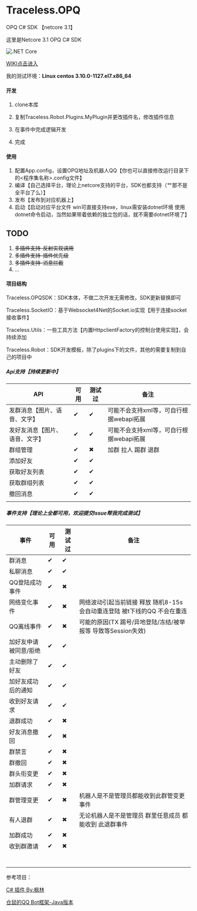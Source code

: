 # Traceless.OPQ
OPQ C# SDK 【netcore 3.1】

这里是Netcore 3.1 OPQ C# SDK

![.NET Core](https://github.com/traceless0929/Traceless.OPQ/workflows/.NET%20Core/badge.svg)

[WIKI点击进入](https://github.com/OPQBOT/OPQ/wiki)

我的测试环境：**Linux centos 3.10.0-1127.el7.x86_64**

#### 开发

1. clone本库

2. 复制Traceless.Robot.Plugins.MyPlugin并更改插件名，修改插件信息

3. 在事件中完成逻辑开发

4. 完成

#### 使用

1. 配置App.config，设置OPQ地址及机器人QQ【你也可以直接修改运行目录下的<程序集名称>.config文件】
2. 编译【自己选择平台，理论上netcore支持的平台，SDK也都支持（艹那不是全平台了么）】
3. 发布【发布到对应机器上】
4. 启动【启动对应平台文件 win可直接支持exe，linux需安装dotnet环境 使用dotnet命令启动，当然如果带着依赖的独立包的话，就不需要dotnet环境了】

## TODO

1. ~~多插件支持-反射实现调用~~
2. ~~多插件支持-插件优先级~~
3. ~~多插件支持-消息拦截~~
4. ...

#### 项目结构

Traceless.OPQSDK：SDK本体，不做二次开发无需修改，SDK更新替换即可

Traceless.SocketIO：基于Websocket4Net的Socket.io实现【用于连接socket接收事件】

Traceless.Utils：一些工具方法【内置HttpclientFactory的控制台使用实现】，会持续添加

Traceless.Robot：SDK开发模板，除了plugins下的文件，其他的需要复制到自己的项目中



##### Api支持【持续更新中】

| API                  | 可用 | 测试过 | 备注                                                         |
| --------------------- | ---- | ------ | ------------------------------------------------------------ |
| 发群消息【图片、语音、文字】                | ✔    | ✔      | 可能不会支持xml等，可自行根据webapi拓展 |
| 发好友消息【图片、语音、文字】                | ✔    | ✔      | 可能不会支持xml等，可自行根据webapi拓展 |
| 群组管理 | ✔ | ✖ | 加群 拉人 踢群 退群 |
| 添加好友 | ✔ | ✔ |                                                              |
| 获取好友列表 | ✔ | ✔ |                                                              |
| 获取群组列表 | ✔ | ✔ |                                                              |
| 撤回消息 | ✔ | ✔ |                                                              |
|                       |      |        |                                                              |

##### 事件支持【理论上全都可用，欢迎提交Issue帮我完成测试】

| 事件                  | 可用 | 测试过 | 备注                                                         |
| --------------------- | ---- | ------ | ------------------------------------------------------------ |
| 群消息                | ✔    | ✔      |                                                              |
| 私聊消息              | ✔    | ✔      |                                                              |
| QQ登陆成功事件        | ✔    | ✖      |                                                              |
| 网络变化事件          | ✔    | ✖      | 网络波动引起当前链接 释放 随机8-15s会自动重连登陆 被t下线的QQ 不会在重连 |
| QQ离线事件            | ✔    | ✖      | 可能的原因(TX 踢号/异地登陆/冻结/被举报等 导致等Session失效) |
| 加好友申请被同意/拒绝 | ✔    | ✔      |                                                              |
| 主动删除了好友        | ✔    | ✔      |                                                              |
| 加好友成功后的通知    | ✔    | ✔      |                                                              |
| 收到好友请求          | ✔    | ✔      |                                                              |
| 退群成功              | ✔    | ✖      |                                                              |
| 好友消息撤回          | ✔    | ✖      |                                                              |
| 群禁言                | ✔    | ✖      |                                                              |
| 群撤回                | ✔    | ✖      |                                                              |
| 群头衔变更            | ✔    | ✖      |                                                              |
| 加群请求              | ✔    | ✖      |                                                              |
| 群管理变更            | ✔    | ✖      | 机器人是不是管理员都能收到此群管变更事件                     |
| 有人退群              | ✔    | ✖      | 无论机器人是不是管理员 群里任意成员 都能收到 此退群事件      |
| 加群成功              | ✔    | ✖      |                                                              |
| 收到群邀请            | ✔    | ✖      |                                                              |
|                       |      |        |                                                              |
|                       |      |        |                                                              |
|                       |      |        |                                                              |
|                       |      |        |                                                              |
|                       |      |        |                                                              |
|                       |      |        |                                                              |
|                       |      |        |                                                              |


参考项目：

[C# 插件 By:枫林](https://github.com/fenglindubu/IOTQQ_Socket)

[仓鼠的QQ Bot框架-Java版本](https://github.com/MiniDay/HamsterBot-IOTQQ)
